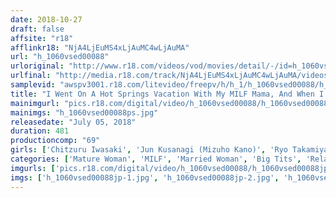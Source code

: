 ```yaml
---
date: 2018-10-27
draft: false
affsite: "r18"
afflinkr18: "NjA4LjEuMS4xLjAuMC4wLjAuMA"
url: "h_1060vsed00088"
urloriginal: "http://www.r18.com/videos/vod/movies/detail/-/id=h_1060vsed00088"
urlfinal: "http://media.r18.com/track/NjA4LjEuMS4xLjAuMC4wLjAuMA/videos/vod/movies/detail/-/id=h_1060vsed00088"
samplevid: "awspv3001.r18.com/litevideo/freepv/h/h_1/h_1060vsed00088/h_1060vsed00088_dmb_w.mp4"
title: "I Went On A Hot Springs Vacation With My MILF Mama, And When I Saw My Mom's Naked Bodies For The First Time In A Long While, I Got So Excited That I Committed The Kind Of Mistake That Should Never Happen..."
mainimgurl: "pics.r18.com/digital/video/h_1060vsed00088/h_1060vsed00088ps.jpg"
mainimgs: "h_1060vsed00088ps.jpg"
releasedate: "July 05, 2018"
duration: 481
productioncomp: "69"
girls: ['Chitzuru Iwasaki', 'Jun Kusanagi (Mizuho Kano)', 'Ryo Takamiya', 'Rikako Aoki (Tsubasa Akaishi)', 'Kyoko Misaki', 'Shiori Fubuki', 'Kyoko Takashima', 'Misa Yuki', 'Hisae Yabe', 'Kiyomi Nagase']
categories: ['Mature Woman', 'MILF', 'Married Woman', 'Big Tits', 'Relatives', 'Nymphomaniac', 'Over 4 Hours']
imgurls: ['pics.r18.com/digital/video/h_1060vsed00088/h_1060vsed00088jp-1.jpg', 'pics.r18.com/digital/video/h_1060vsed00088/h_1060vsed00088jp-2.jpg', 'pics.r18.com/digital/video/h_1060vsed00088/h_1060vsed00088jp-3.jpg', 'pics.r18.com/digital/video/h_1060vsed00088/h_1060vsed00088jp-4.jpg', 'pics.r18.com/digital/video/h_1060vsed00088/h_1060vsed00088jp-5.jpg', 'pics.r18.com/digital/video/h_1060vsed00088/h_1060vsed00088jp-6.jpg', 'pics.r18.com/digital/video/h_1060vsed00088/h_1060vsed00088jp-7.jpg', 'pics.r18.com/digital/video/h_1060vsed00088/h_1060vsed00088jp-8.jpg', 'pics.r18.com/digital/video/h_1060vsed00088/h_1060vsed00088jp-9.jpg', 'pics.r18.com/digital/video/h_1060vsed00088/h_1060vsed00088jp-10.jpg', 'pics.r18.com/digital/video/h_1060vsed00088/h_1060vsed00088jp-11.jpg', 'pics.r18.com/digital/video/h_1060vsed00088/h_1060vsed00088jp-12.jpg', 'pics.r18.com/digital/video/h_1060vsed00088/h_1060vsed00088jp-13.jpg', 'pics.r18.com/digital/video/h_1060vsed00088/h_1060vsed00088jp-14.jpg', 'pics.r18.com/digital/video/h_1060vsed00088/h_1060vsed00088jp-15.jpg', 'pics.r18.com/digital/video/h_1060vsed00088/h_1060vsed00088jp-16.jpg', 'pics.r18.com/digital/video/h_1060vsed00088/h_1060vsed00088jp-17.jpg', 'pics.r18.com/digital/video/h_1060vsed00088/h_1060vsed00088jp-18.jpg', 'pics.r18.com/digital/video/h_1060vsed00088/h_1060vsed00088jp-19.jpg', 'pics.r18.com/digital/video/h_1060vsed00088/h_1060vsed00088jp-20.jpg']
imgs: ['h_1060vsed00088jp-1.jpg', 'h_1060vsed00088jp-2.jpg', 'h_1060vsed00088jp-3.jpg', 'h_1060vsed00088jp-4.jpg', 'h_1060vsed00088jp-5.jpg', 'h_1060vsed00088jp-6.jpg', 'h_1060vsed00088jp-7.jpg', 'h_1060vsed00088jp-8.jpg', 'h_1060vsed00088jp-9.jpg', 'h_1060vsed00088jp-10.jpg', 'h_1060vsed00088jp-11.jpg', 'h_1060vsed00088jp-12.jpg', 'h_1060vsed00088jp-13.jpg', 'h_1060vsed00088jp-14.jpg', 'h_1060vsed00088jp-15.jpg', 'h_1060vsed00088jp-16.jpg', 'h_1060vsed00088jp-17.jpg', 'h_1060vsed00088jp-18.jpg', 'h_1060vsed00088jp-19.jpg', 'h_1060vsed00088jp-20.jpg']
---
```


